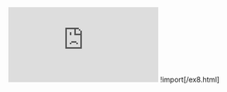 ![contents](https://github.com/mengyush/Machine-Learning/tree/main/ML_programming_matlab/Anomaly_Detection_and_Recommender_Systems/ex8.html)
!import[/ex8.html]
